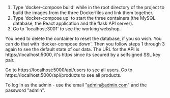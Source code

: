 1. Type 'docker-compose build' while in the root directory of the project to build the images from the three Dockerfiles and link them together.
2. Type 'docker-compose up' to start the three containers (the MySQL database, the React application and the flask API server).
3. Go to 'localhost:3001' to see the working webshop.

You need to delete the container to reset the database, if you so wish.
You can do that with 'docker-compose down'.
Then you follow steps 1 through 3 again to see the default state of our data.
The URL for the API is https://localhost:5000, it's https since its secured by a selfsigned SSL key pair.

Go to https://localhost:5000/api/users to see all users.
Go to https://localhost:5000/api/products to see all products.

To log in as the admin - use the email "admin@admin.com" and the password "admin".
